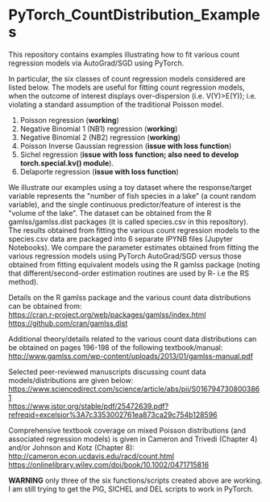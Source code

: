 # PyTorch_CountDistribution_Examples

This repository contains examples illustrating how to fit various count regression models via AutoGrad/SGD using PyTorch.

In particular, the six classes of count regression models considered are listed below. The models are useful for fitting count regression models, when the outcome of interest displays over-dispersion (i.e. V(Y)>E(Y)); i.e. violating a standard assumption of the traditional Poisson model.

1. Poisson regression (**working**)
2. Negative Binomial 1 (NB1) regression (**working**)
3. Negative Binomial 2 (NB2) regression (**working**)
4. Poisson Inverse Gaussian regression (**issue with loss function**)
5. Sichel regression (**issue with loss function; also need to develop torch.special.kv() module**).
6. Delaporte regression (**issue with loss function**)

We illustrate our examples using a toy dataset where the response/target variable represents the "number of fish species in a lake" (a count random variable), and the single continuous predictor/feature of interest is the "volume of the lake". The dataset can be obtained from the R gamlss/gamlss.dist packages (it is called species.csv in this repository). The results obtained from fitting the various count regression models to the species.csv data are packaged into 6 separate IPYNB files (Jupyter Notebooks). We compare the parameter estimates obtained from fitting the various regression models using PyTorch AutoGrad/SGD versus those obtained from fitting equivalent models using the R gamlss package (noting that different/second-order estimation routines are used by R- i.e the RS method). 

Details on the R gamlss package and the various count data distributions can be obtained from:  
    https://cran.r-project.org/web/packages/gamlss/index.html  
    https://github.com/cran/gamlss.dist  

Additional theory/details related to the various count data distributions can be obtained on pages 196-198 of the following textbook/manual:  
    http://www.gamlss.com/wp-content/uploads/2013/01/gamlss-manual.pdf  

Selected peer-reviewed manuscripts discussing count data models/distributions are given below:  
    https://www.sciencedirect.com/science/article/abs/pii/S0167947308003861  
    https://www.jstor.org/stable/pdf/25472639.pdf?refreqid=excelsior%3A7c3353002761ea873ca29c754b128596  

Comprehensive textbook coverage on mixed Poisson distributions (and associated regression models) is given in Cameron and Trivedi (Chapter 4) and/or Johnson and Kotz (Chapter 8):  
    http://cameron.econ.ucdavis.edu/racd/count.html  
    https://onlinelibrary.wiley.com/doi/book/10.1002/0471715816  

**WARNING** only three of the six functions/scripts created above are working. I am still trying to get the PIG, SICHEL and DEL scripts to work in PyTorch.
